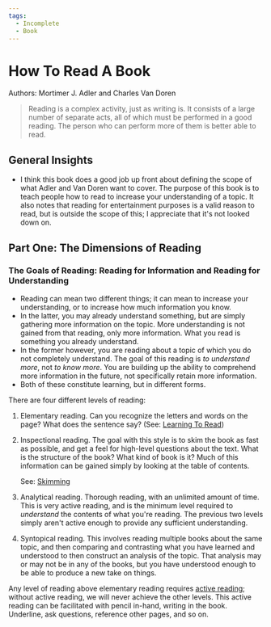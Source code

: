 ```yaml
---
tags:
  - Incomplete
  - Book
---
```


# How To Read A Book

Authors: Mortimer J. Adler and Charles Van Doren

> Reading is a complex activity, just as writing is. It consists of a large
> number of separate acts, all of which must be performed in a good reading. The
> person who can perform more of them is better able to read.

## General Insights

- I think this book does a good job up front about defining the scope of what
  Adler and Van Doren want to cover. The purpose of this book is to teach people
  how to read to increase your understanding of a topic. It also notes that
  reading for entertainment purposes is a valid reason to read, but is outside
  the scope of this; I appreciate that it's not looked down on.

## Part One: The Dimensions of Reading

### The Goals of Reading: Reading for Information and Reading for Understanding

- Reading can mean two different things; it can mean to increase your
  understanding, or to increase how much information you know.
- In the latter, you may already understand something, but are simply gathering
  more information on the topic. More understanding is not gained from that
  reading, only more information. What you read is something you already
  understand.
- In the former however, you are reading about a topic of which you do not
  completely understand. The goal of this reading is _to understand more_, not
  _to know more_. You are building up the ability to comprehend more information
  in the future, not specifically retain more information.
- Both of these constitute learning, but in different forms.

There are four different levels of reading:

1. Elementary reading. Can you recognize the letters and words on the page? What
   does the sentence say? (See:
   [Learning To Read](/reading/learning-to-read.md))
2. Inspectional reading. The goal with this style is to skim the book as fast as
   possible, and get a feel for high-level questions about the text. What is the
   structure of the book? What kind of book is it? Much of this information can
   be gained simply by looking at the table of contents.

   See: [Skimming](/reading/skimming.md)

3. Analytical reading. Thorough reading, with an unlimited amount of time. This
   is very active reading, and is the minimum level required to _understand_ the
   contents of what you're reading. The previous two levels simply aren't active
   enough to provide any sufficient understanding.
4. Syntopical reading. This involves reading multiple books about the same
   topic, and then comparing and contrasting what you have learned and
   understood to then construct an analysis of the topic. That analysis may or
   may not be in any of the books, but you have understood enough to be able to
   produce a new take on things.

Any level of reading above elementary reading requires
[active reading](/reading/active-reading.md); without active reading, we will
never achieve the other levels. This active reading can be facilitated with
pencil in-hand, writing in the book. Underline, ask questions, reference other
pages, and so on.
